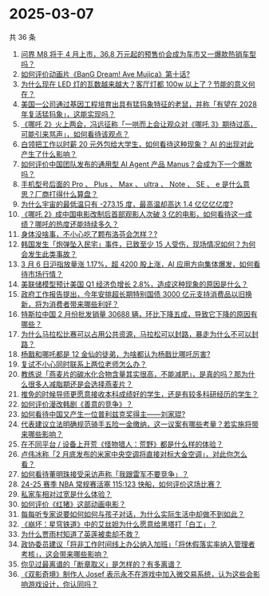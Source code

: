 # 2025-03-07

共 36 条

<!-- BEGIN ZHIHUVIDEO -->
<!-- 最后更新时间 Fri Mar 07 2025 01:19:51 GMT+0800 (China Standard Time) -->
1. [问界 M8 将于 4 月上市，36.8 万元起的预售价会成为车市又一爆款热销车型吗？](https://www.zhihu.com/question/14113794510)
1. [如何评价动画片《BanG Dream! Ave Mujica》第十话?](https://www.zhihu.com/question/14098842989)
1. [为什么现在 LED 灯的瓦数越来越大？客厅灯都 100w 以上了？节能的意义何在？](https://www.zhihu.com/question/324118651)
1. [美国一公司通过基因工程培育出具有猛犸象特征的老鼠，并称「有望在 2028 年复活猛犸象」，这能实现吗？](https://www.zhihu.com/question/14147235383)
1. [《哪吒 2》火上两会，冯远征称「一哄而上会让观众对《哪吒 3》期待过高，可能引来骂声」，如何看待该观点？](https://www.zhihu.com/question/14214186052)
1. [白领把工作以时薪 20 元外包给大学生，如何看待这种现象？ AI 的出现对此产生了什么影响？](https://www.zhihu.com/question/14208545757)
1. [如何评价中国团队发布的通用型 AI Agent 产品 Manus？会成为下一个爆款吗？](https://www.zhihu.com/question/14173371100)
1. [手机型号后面的 Pro 、 Plus 、 Max 、 ultra 、 Note 、 SE 、 e 是什么意思？厂商打得什么算盘？](https://www.zhihu.com/question/13639595067)
1. [为什么宇宙的最低温只有 -273.15 度，最高温却高达 1.4 亿亿亿亿度?](https://www.zhihu.com/question/14188659719)
1. [《哪吒 2》成中国电影改制后首部观影人次破 3 亿的电影，如何看待这一成绩？哪吒的热度还能持续多久？](https://www.zhihu.com/question/14153950463)
1. [身体没啥事，不小心吃了颗布洛芬会怎样？ ​?](https://www.zhihu.com/question/637528678)
1. [韩国发生「炮弹坠入民宅」事件，已致至少 15 人受伤，现场情况如何？为何会发生此类事故？](https://www.zhihu.com/question/14204256962)
1. [3 月 6 日沪指放量涨 1.17%，超 4200 股上涨，AI 应用方向集体爆发，如何看待市场行情？](https://www.zhihu.com/question/14196245654)
1. [美联储模型预计美国 Q1 经济负增长 2.8%，造成这种现象的原因是什么？](https://www.zhihu.com/question/14010345538)
1. [政府工作报告提出，今年安排超长期特别国债 3000 亿元支持消费品以旧换新，将为消费者带来哪些利好？](https://www.zhihu.com/question/14103697802)
1. [特斯拉中国 2 月份批发销量 30688 辆，环比下降五成，导致它下降的原因有哪些？](https://www.zhihu.com/question/14063337102)
1. [为什么马拉松比赛可以占用公共资源，马拉松可以封路，暴走为什么不可以封路？](https://www.zhihu.com/question/11517037392)
1. [杨戬和哪吒都是 12 金仙的徒弟，为啥都认为杨戬比哪吒厉害?](https://www.zhihu.com/question/14180201144)
1. [复试不小心同时联系上两位老师怎么办？](https://www.zhihu.com/question/13789351096)
1. [教练说「燕麦片的碳水化合物含量其实很高，不能减肥」，是真的吗？那为什么很多人减脂期还是会选择燕麦片？](https://www.zhihu.com/question/12618622472)
1. [推免的时候导师更愿意接收本科成绩好的学生，还是有较多科研经历的学生？](https://www.zhihu.com/question/624742616)
1. [如何评价漫改韩剧《善意的竞争》？](https://www.zhihu.com/question/634283684)
1. [如何看待中国又产生一位普利兹克奖得主——刘家琨?](https://www.zhihu.com/question/14069063202)
1. [代表建议立法明确规范骑手五险一金缴纳，这一议案有哪些考量？若实施将带来哪些影响？](https://www.zhihu.com/question/14194044925)
1. [在不同平台 / 设备上开荒《怪物猎人：荒野》都是什么样的体验？](https://www.zhihu.com/question/13632887435)
1. [卢伟冰称「2 月底发布的米家中央空调将直接对标大金空调」，对此你怎么看？](https://www.zhihu.com/question/12604938642)
1. [如何看待董明珠接受采访声称「我跟雷军不要竞争」？](https://www.zhihu.com/question/14182039191)
1. [24-25 赛季 NBA 常规赛活塞 115:123 快船，如何评价这场比赛？](https://www.zhihu.com/question/14210948672)
1. [私家车相对过宽是什么体验？](https://www.zhihu.com/question/588507809)
1. [如何评价《红猪》这部动画电影？](https://www.zhihu.com/question/21570185)
1. [每每听专家说要如何如何与孩子对话，为什么实际生活中却做不到如此？](https://www.zhihu.com/question/13398603779)
1. [《崩坏：星穹铁道》中的艾丝妲为什么愿意给黑塔打「白工」？](https://www.zhihu.com/question/607821708)
1. [为什么贾雨村知道了英莲被卖却不救？](https://www.zhihu.com/question/318270997)
1. [政协委员建议「将非工作时间线上办公纳入加班」「将休假落实率纳入管理者考核」，这会带来哪些影响？](https://www.zhihu.com/question/14219917056)
1. [你见过最离谱的「断章取义」是怎样的？有多离谱？](https://www.zhihu.com/question/510378376)
1. [《双影奇境》制作人 Josef 表示永不在游戏中加入微交易系统，认为这些会影响游戏设计，你认同吗？](https://www.zhihu.com/question/14223511591)
<!-- END ZHIHUVIDEO -->
